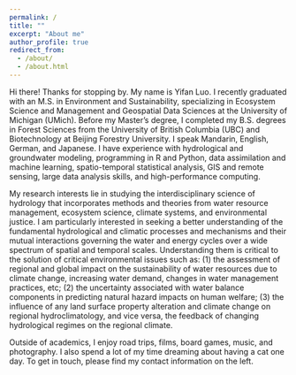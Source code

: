 ```yaml
---
permalink: /
title: ""
excerpt: "About me"
author_profile: true
redirect_from: 
  - /about/
  - /about.html
---
```

Hi there! Thanks for stopping by. My name is Yifan Luo. I recently graduated with an M.S. in Environment and Sustainability, specializing in Ecosystem Science and Management and Geospatial Data Sciences at the University of Michigan (UMich). Before my Master’s degree, I completed my B.S. degrees in Forest Sciences from the University of British Columbia (UBC) and Biotechnology at Beijing Forestry University. I speak Mandarin, English, German, and Japanese. I have experience with hydrological and groundwater modeling, programming in R and Python, data assimilation and machine learning, spatio-temporal statistical analysis, GIS and remote sensing, large data analysis skills, and high-performance computing. 

My research interests lie in studying the interdisciplinary science of hydrology that incorporates methods and theories from water resource management, ecosystem science, climate systems, and environmental justice. I am particularly interested in seeking a better understanding of the fundamental hydrological and climatic processes and mechanisms and their mutual interactions governing the water and energy cycles over a wide spectrum of spatial and temporal scales. Understanding them is critical to the solution of critical environmental issues such as:
(1) the assessment of regional and global impact on the sustainability of water resources due to climate change, increasing water demand, changes in water management practices, etc;
(2) the uncertainty associated with water balance components in predicting natural hazard impacts on human welfare;
(3) the influence of any land surface property alteration and climate change on regional hydroclimatology, and vice versa, the feedback of changing hydrological regimes on the regional climate.

Outside of academics, I enjoy road trips, films, board games, music, and photography. I also spend a lot of my time dreaming about having a cat one day. To get in touch, please find my contact information on the left.